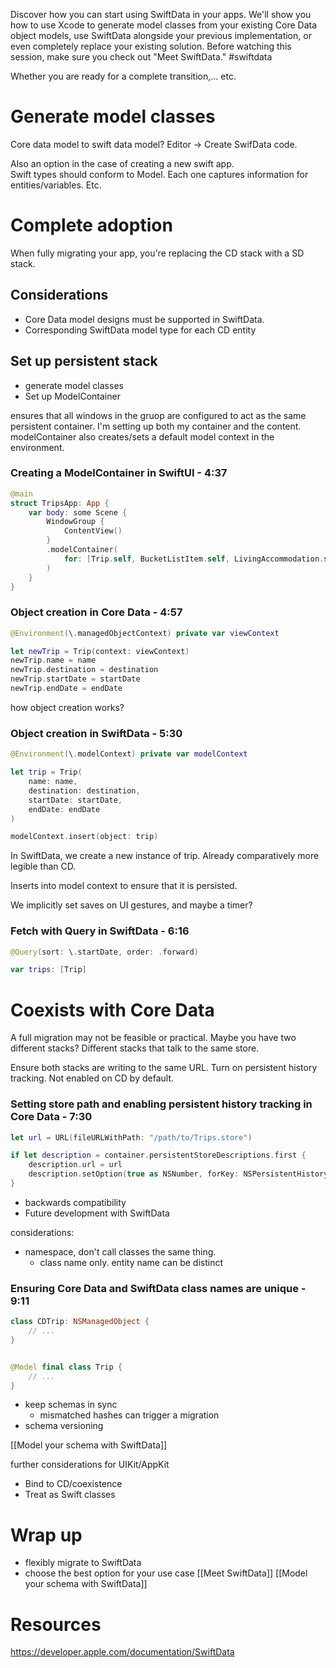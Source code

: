 Discover how you can start using SwiftData in your apps. We'll show you how to use Xcode to generate model classes from your existing Core Data object models, use SwiftData alongside your previous implementation, or even completely replace your existing solution. Before watching this session, make sure you check out "Meet SwiftData."
#swiftdata 

Whether you are ready for a complete transition,... etc.

# Generate model classes
Core data model to swift data model?
Editor -> Create SwifData code.

Also an option in the case of creating a new swift app.  
Swift types should conform to Model.  Each one captures information for entities/variables.  Etc.


# Complete adoption
When fully migrating your app, you're replacing the CD stack with a SD stack.

## Considerations
* Core Data model designs must be supported in SwiftData.
* Corresponding SwiftData model type for each CD entity

## Set up persistent stack
* generate model classes
* Set up ModelContainer

ensures that all windows in the gruop are configured to act as the same persistent container.  I'm setting up both my container and the content.  modelContainer also creates/sets a default model context in the environment.

### Creating a ModelContainer in SwiftUI - 4:37
```swift
@main
struct TripsApp: App {
    var body: some Scene {
        WindowGroup {
            ContentView()
        }
        .modelContainer(
            for: [Trip.self, BucketListItem.self, LivingAccommodation.self]
        )
    }
}
```

### Object creation in Core Data - 4:57
```swift
@Environment(\.managedObjectContext) private var viewContext

let newTrip = Trip(context: viewContext)
newTrip.name = name
newTrip.destination = destination
newTrip.startDate = startDate
newTrip.endDate = endDate
```


how object creation works?

### Object creation in SwiftData - 5:30
```swift
@Environment(\.modelContext) private var modelContext

let trip = Trip(
    name: name, 
    destination: destination, 
    startDate: startDate, 
    endDate: endDate
)

modelContext.insert(object: trip)
```

In SwiftData, we create a new instance of trip.  Already comparatively more legible than CD.

Inserts into model context to ensure that it is persisted.

We implicitly set saves on UI gestures, and maybe a timer?

### Fetch with Query in SwiftData - 6:16
```swift
@Query(sort: \.startDate, order: .forward)

var trips: [Trip]
```



# Coexists with Core Data

A full migration may not be feasible or practical.  Maybe you have two different stacks?  Different stacks that talk to the same store.

Ensure both stacks are writing to the same URL.
Turn on persistent history tracking.  Not enabled on CD by default.

### Setting store path and enabling persistent history tracking in Core Data - 7:30
```swift
let url = URL(fileURLWithPath: "/path/to/Trips.store")

if let description = container.persistentStoreDescriptions.first {
    description.url = url
    description.setOption(true as NSNumber, forKey: NSPersistentHistoryTrackingKey)
}
```

* backwards compatibility
* Future development with SwiftData

considerations:
* namespace, don't call classes the same thing.
	* class name only.  entity name can be distinct


### Ensuring Core Data and SwiftData class names are unique - 9:11
```swift
class CDTrip: NSManagedObject {
    // ...
}


@Model final class Trip {
    // ...
}
```

* keep schemas in sync
	* mismatched hashes can trigger a migration
* schema versioning

[[Model your schema with SwiftData]]

further considerations for UIKit/AppKit
* Bind to CD/coexistence
* Treat as Swift classes

# Wrap up
* flexibly migrate to SwiftData
* choose the best option for your use case
[[Meet SwiftData]]
[[Model your schema with SwiftData]]


# Resources
https://developer.apple.com/documentation/SwiftData
